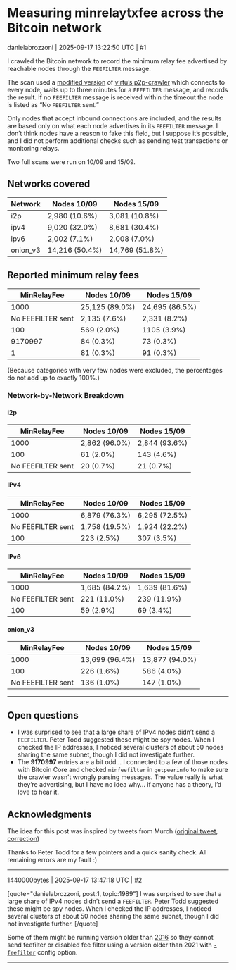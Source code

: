 # Measuring minrelaytxfee across the Bitcoin network

danielabrozzoni | 2025-09-17 13:22:50 UTC | #1

I crawled the Bitcoin network to record the minimum relay fee advertised by reachable nodes through the `FEEFILTER` message.

The scan used a [modified version](https://github.com/danielabrozzoni/p2p-crawler/tree/feefilter_parsing) of [virtu’s p2p-crawler](https://github.com/virtu/p2p-crawler/) which connects to every node, waits up to three minutes for a `FEEFILTER` message, and records the result. If no `FEEFILTER` message is received within the timeout the node is listed as “No `FEEFILTER` sent.”

Only nodes that accept inbound connections are included, and the results are based only on what each node advertises in its `FEEFILTER` message. I don’t think nodes have a reason to fake this field, but I suppose it’s possible, and I did not perform additional checks such as sending test transactions or monitoring relays.

Two full scans were run on 10/09 and 15/09.

## Networks covered

| Network | Nodes 10/09 | Nodes 15/09 |
|----|----|----|
| i2p | 2,980 (10.6%) | 3,081 (10.8%) |
| ipv4 | 9,020 (32.0%) | 8,681 (30.4%) |
| ipv6 | 2,002 (7.1%) | 2,008 (7.0%) |
| onion_v3 | 14,216 (50.4%) | 14,769 (51.8%) |

## Reported minimum relay fees

| MinRelayFee | Nodes 10/09 | Nodes 15/09 |
|----|----|----|
| 1000 | 25,125 (89.0%) | 24,695 (86.5%) |
| No FEEFILTER sent | 2,135 (7.6%) | 2,331 (8.2%) |
| 100 | 569 (2.0%) | 1105 (3.9%) |
| 9170997 | 84 (0.3%) | 73 (0.3%) |
| 1 | 81 (0.3%) | 91 (0.3%) |

(Because categories with very few nodes were excluded, the percentages do not add up to exactly 100%.)

### Network-by-Network Breakdown

#### i2p

| MinRelayFee | Nodes 10/09 | Nodes 15/09 |
|----|----|----|
| 1000 | 2,862 (96.0%) | 2,844 (93.6%) |
| 100 | 61 (2.0%) | 143 (4.6%) |
| No FEEFILTER sent | 20 (0.7%) | 21 (0.7%) |

#### IPv4

| MinRelayFee | Nodes 10/09 | Nodes 15/09 |
|----|----|----|
| 1000 | 6,879 (76.3%) | 6,295 (72.5%) |
| No FEEFILTER sent | 1,758 (19.5%) | 1,924 (22.2%) |
| 100 | 223 (2.5%) | 307 (3.5%) |

#### IPv6

| MinRelayFee | Nodes 10/09 | Nodes 15/09 |
|----|----|----|
| 1000 | 1,685 (84.2%) | 1,639 (81.6%) |
| No FEEFILTER sent | 221 (11.0%) | 239 (11.9%) |
| 100 | 59 (2.9%) | 69 (3.4%) |

#### onion_v3

| MinRelayFee | Nodes 10/09 | Nodes 15/09 |
|----|----|----|
| 1000 | 13,699 (96.4%) | 13,877 (94.0%) |
| 100 | 226 (1.6%) | 586 (4.0%) |
| No FEEFILTER sent | 136 (1.0%) | 147 (1.0%) |

---

## Open questions

* I was surprised to see that a large share of IPv4 nodes didn’t send a `FEEFILTER`. Peter Todd suggested these might be spy nodes. When I checked the IP addresses, I noticed several clusters of about 50 nodes sharing the same subnet, though I did not investigate further.
* The **9170997** entries are a bit odd… I connected to a few of those nodes with Bitcoin Core and checked `minfeefilter` in `getpeerinfo` to make sure the crawler wasn’t wrongly parsing messages. The value really is what they’re advertising, but I have no idea why… if anyone has a theory, I’d love to hear it.

## Acknowledgments

The idea for this post was inspired by tweets from Murch ([original tweet](https://x.com/murchandamus/status/1962634242581766643), [correction](https://x.com/murchandamus/status/1962751958894485534))

Thanks to Peter Todd for a few pointers and a quick sanity check. All remaining errors are my fault :)

-------------------------

1440000bytes | 2025-09-17 13:47:18 UTC | #2

[quote="danielabrozzoni, post:1, topic:1989"]
I was surprised to see that a large share of IPv4 nodes didn’t send a `FEEFILTER`. Peter Todd suggested these might be spy nodes. When I checked the IP addresses, I noticed several clusters of about 50 nodes sharing the same subnet, though I did not investigate further.
[/quote]

Some of them might be running version older than [2016](https://github.com/bitcoin/bitcoin/pull/7542) so they cannot send feefilter or disabled fee filter using a version older than 2021 with [`-feefilter`](https://github.com/bitcoin/bitcoin/pull/21992) config option.

-------------------------

